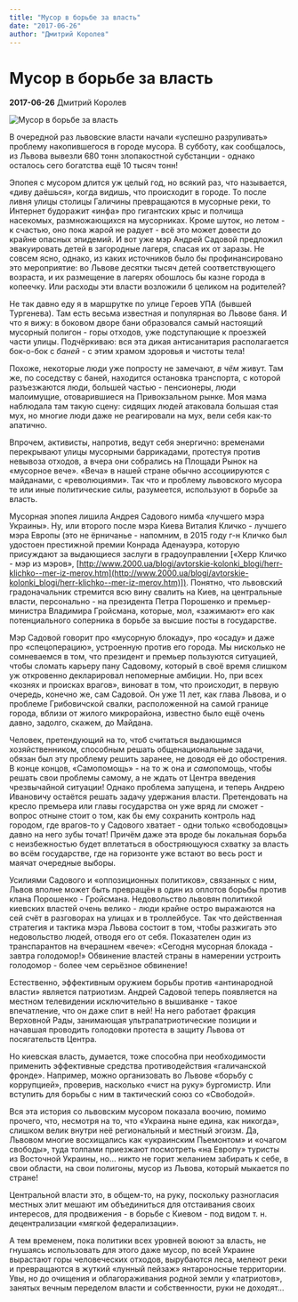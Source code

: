 ```yaml
---
title: "Мусор в борьбе за власть"
date: "2017-06-26"
author: "Дмитрий Королев"
---
```


# Мусор в борьбе за власть

**2017-06-26** Дмитрий Королев

![Мусор в борьбе за власть](http://2000.ua/modules/pages/pictures/1000x1000/16864_3e03d72e0fc70449eb1a29d52265c063_9877.jpg)

В очередной раз львовские власти начали «успешно разруливать» проблему накопившегося в городе мусора. В субботу, как сообщалось, из Львова вывезли 680 тонн злопакостной субстанции - однако осталось сего богатства ещё 10 тысяч тонн!

Эпопея с мусором длится уж целый год, но всякий раз, что называется, «диву даёшься», когда видишь, что происходит в городе. То после ливня улицы столицы Галичины превращаются в мусорные реки, то Интернет будоражит «инфа» про гигантских крыс и полчища насекомых, размножающихся на мусорниках. Кроме шуток, но летом - к счастью, оно пока жарой не радует - всё это может довести до крайне опасных эпидемий. И вот уже мэр Андрей Садовой предложил эвакуировать детей в загородные лагеря, спасая их от заразы. Не совсем ясно, однако, из каких источников было бы профинансировано это мероприятие: во Львове десятки тысяч детей соответствующего возраста, и их размещение в лагерях обошлось бы казне города в копеечку. Или расходы эти власти возложили б целиком на родителей?

Не так давно еду я в маршрутке по улице Героев УПА (бывшей Тургенева). Там есть весьма известная и популярная во Львове баня. И что я вижу: в боковом дворе бани образовался самый настоящий мусорный полигон - горы отходов, уже подступающие к проезжей части улицы. Подчёркиваю: вся эта дикая антисанитария располагается бок-о-бок с *баней* - с этим храмом здоровья и чистоты тела!

Похоже, некоторые люди уже попросту не замечают, *в чём* живут. Там же, по соседству с баней, находится остановка транспорта, с которой разъезжаются люди, большей частью - пенсионеры, люди малоимущие, отоварившиеся на Привокзальном рынке. Моя мама наблюдала там такую сцену: сидящих людей атаковала большая стая мух, но многие люди даже не реагировали на мух, вели себя как-то апатично.

Впрочем, активисты, напротив, ведут себя энергично: временами перекрывают улицы мусорными баррикадами, протестуя против невывоза отходов, а вчера они собрались на Площади Рынок на «мусорное вече». «Веча» в нашей стране обычно ассоциируются с майданами, с «революциями». Так что и проблему львовского мусора те или иные политические силы, разумеется, используют в борьбе за власть.

Мусорная эпопея лишила Андрея Садового нимба «лучшего мэра Украины». Ну, или второго после мэра Киева Виталия Кличко - лучшего мэра Европы (это не ёрничанье - напомним, в 2015 году г-н Кличко был удостоен престижной премии Конрада Аденауэра, которую присуждают за выдающиеся заслуги в градоуправлении [«Херр Кличко - мэр из мэров», [http://www.2000.ua/blogi/avtorskie-kolonki_blogi/herr-klichko--mer-iz-merov.htm](http://www.2000.ua/blogi/avtorskie-kolonki_blogi/herr-klichko--mer-iz-merov.htm)]). Понятно, что львовский градоначальник стремится всю вину свалить на Киев, на центральные власти, персонально - на президента Петра Порошенко и премьер-министра Владимира Гройсмана, которые, мол, «зажимают» его как потенциального соперника в борьбе за высшие посты в государстве.

Мэр Садовой говорит про «мусорную блокаду», про «осаду» и даже про «спецоперацию», устроенную против его города. Мы нисколько не сомневаемся в том, что президент и премьер пользуются ситуацией, чтобы сломать карьеру пану Садовому, который в своё время слишком уж откровенно декларировал непомерные амбиции. Но, при всех «кознях и происках врагов», виноват в том, что происходит, в первую очередь, конечно же, сам Садовой. Он уже 11 лет, как глава Львова, и о проблеме Грибовичской свалки, расположенной на самой границе города, вблизи от жилого микрорайона, известно было ещё очень давно, задолго, скажем, до Майдана.

Человек, претендующий на то, чтоб считаться выдающимся хозяйственником, способным решать общенациональные задачи, обязан был эту проблему решить заранее, не доводя её до обострения. В конце концов, «Самопомощь» - на то ж она и *само*помощь, чтобы решать свои проблемы самому, а не ждать от Центра введения чрезвычайной ситуации! Однако проблема запущена, и теперь Андрею Ивановичу остаётся решать задачу удержания власти. Претендовать на кресло премьера или главы государства он уже вряд ли сможет - вопрос отныне стоит о том, как бы ему сохранить контроль над городом, где врагов-то у Садового хватает - одни только «свободовцы» давно на него зубы точат! Причём даже эта вроде бы локальная борьба с неизбежностью будет вплетаться в обостряющуюся схватку за власть во всём государстве, где на горизонте уже встают во весь рост и маячат очередные выборы.

Усилиями Садового и «оппозиционных политиков», связанных с ним, Львов вполне может быть превращён в один из оплотов борьбы против клана Порошенко - Гройсмана. Недовольство львовян политикой киевских властей очень велико - люди крайне остро выражаются на сей счёт в разговорах на улицах и в троллейбусе. Так что действенная стратегия и тактика мэра Львова состоит в том, чтобы разжигать это недовольство людей, отводя его от себя. Показателен один из транспарантов на вчерашнем «вече»: «Сегодня мусорная блокада - завтра голодомор!» Обвинение властей страны в намерении устроить голодомор - более чем серьёзное обвинение!

Естественно, эффективным оружием борьбы против «антинародной власти» является патриотизм. Андрей Садовой теперь появляется на местном телевидении исключительно в вышиванке - такое впечатление, что он даже спит в ней! На него работает фракция Верховной Рады, занимающая ультрапатриотические позиции и начавшая проводить голодовки протеста в защиту Львова от посягательств Центра.

Но киевская власть, думается, тоже способна при необходимости применить эффективные средства противодействия «галичанской фронде». Например, можно организовать во Львове «борьбу с коррупцией», проверив, насколько «чист на руку» бургомистр. Или вступить для борьбы с ним в тактический союз со «Свободой».

Вся эта история со львовским мусором показала воочию, помимо прочего, что, несмотря на то, что «Украина ныне едина, как никогда», слишком велик внутри неё региональный и местный эгоизм. Да, Львовом многие восхищались как «украинским Пьемонтом» и «очагом свободы», туда толпами приезжают посмотреть «на Европу» туристы из Восточной Украины, но... никто не горит желанием забирать к себе, в свои области, на свои полигоны, мусор из Львова, который мыкается по стране!

Центральной власти это, в общем-то, на руку, поскольку разногласия местных элит мешают им объединиться для отстаивания своих интересов, для продвижения - в борьбе с Киевом - под видом т. н. децентрализации «мягкой федерализации».

А тем временем, пока политики всех уровней воюют за власть, не гнушаясь использовать для этого даже мусор, по всей Украине вырастают горы человеческих отходов, вырубаются леса, мелеют реки и превращаются в жуткий «лунный пейзаж» янтароносные территории. Увы, но до очищения и облагораживания родной земли у «патриотов», занятых вечным переделом власти и собственности, руки не доходят...